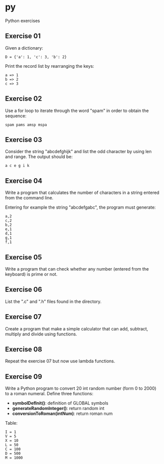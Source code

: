 # py
Python exercises

## Exercise 01
Given a dictionary:
```
D = {'a': 1, 'c': 3, 'b': 2}
```
Print the record list by rearranging the keys:
```
a => 1
b => 2
c => 3
```

## Exercise 02
Use a for loop to iterate through the word "spam" in order to obtain the sequence:
```
spam pams amsp mspa
```

## Exercise 03
Consider the string "abcdefghijk" and list the odd character by using len and range.
The output should be:
```
a c e g i k
```

## Exercise 04
Write a program that calculates the number of characters in a string entered from the command line.

Entering for example the string "abcdefgabc", the program must generate:
```
a,2
c,2
b,2
e,1
d,1
g,1
f,1
```

## Exercise 05
Write a program that can check whether any number (entered from the keyboard) is prime or not.

## Exercise 06
List the ".c" and ".h" files found in the directory.

## Exercise 07
Create a program that make a simple calculator that can add, subtract, multiply and divide using functions.

## Exercise 08
Repeat the exercise 07 but now use lambda functions.

## Exercise 09
Write a Python program to convert 20 int random number (form 0 to 2000) to a roman numeral.
Define three functions:
- **symbolDefInit()**: definition of GLOBAL symbols
- **generateRandomInteger()**: return random int
- **conversionToRoman(intNum)**: return roman num

Table:
```
I = 1
V = 5
X = 10
L = 50
C = 100
D = 500
M = 1000
```